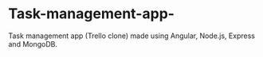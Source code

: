 # Task-management-app-
Task management app (Trello clone) made using Angular, Node.js, Express and MongoDB.
